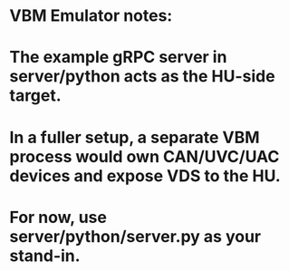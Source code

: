 # VBM Emulator notes:
# The example gRPC server in server/python acts as the HU-side target.
# In a fuller setup, a separate VBM process would own CAN/UVC/UAC devices and expose VDS to the HU.
# For now, use server/python/server.py as your stand-in.
